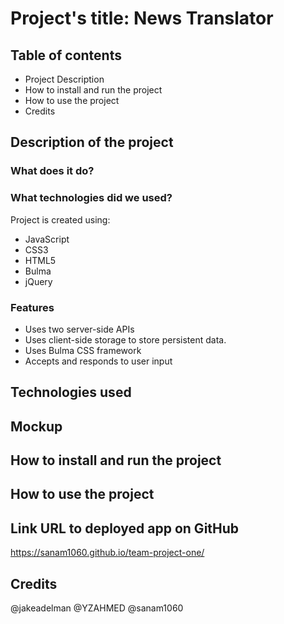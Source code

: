 # Project's title: News Translator

## Table of contents
* Project Description
* How to install and run the project
* How to use the project
* Credits

## Description of the project
### What does it do?

### What technologies did we used?
Project is created using: 

* JavaScript
* CSS3
* HTML5
* Bulma
* jQuery 

### Features

* Uses two server-side APIs
* Uses client-side storage to store persistent data.
* Uses Bulma CSS framework
* Accepts and responds to user input


## Technologies used

## Mockup

## How to install and run the project

## How to use the project

## Link URL to deployed app on GitHub
https://sanam1060.github.io/team-project-one/

## Credits
@jakeadelman
@YZAHMED
@sanam1060


